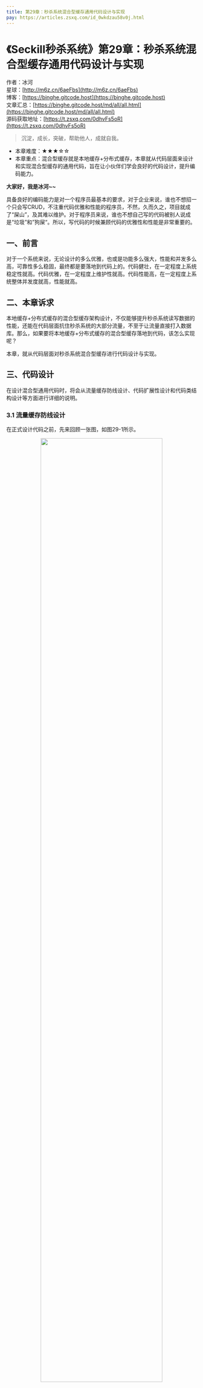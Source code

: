 ```yaml
---
title: 第29章：秒杀系统混合型缓存通用代码设计与实现
pay: https://articles.zsxq.com/id_0wkdzau58v0j.html
---
```


# 《Seckill秒杀系统》第29章：秒杀系统混合型缓存通用代码设计与实现

作者：冰河
<br/>星球：[http://m6z.cn/6aeFbs](http://m6z.cn/6aeFbs)
<br/>博客：[https://binghe.gitcode.host](https://binghe.gitcode.host)
<br/>文章汇总：[https://binghe.gitcode.host/md/all/all.html](https://binghe.gitcode.host/md/all/all.html)
<br/>源码获取地址：[https://t.zsxq.com/0dhvFs5oR](https://t.zsxq.com/0dhvFs5oR)

> 沉淀，成长，突破，帮助他人，成就自我。

* 本章难度：★★★☆☆
* 本章重点：混合型缓存就是本地缓存+分布式缓存，本章就从代码层面来设计和实现混合型缓存的通用代码，旨在让小伙伴们学会良好的代码设计，提升编码能力。

**大家好，我是冰河~~**

具备良好的编码能力是对一个程序员最基本的要求，对于企业来说，谁也不想招一个只会写CRUD，不注重代码优雅和性能的程序员，不然，久而久之，项目就成了“屎山”，及其难以维护。对于程序员来说，谁也不想自己写的代码被别人说成是“垃圾”和”狗屎“。所以，写代码的时候兼顾代码的优雅性和性能是非常重要的。

## 一、前言

对于一个系统来说，无论设计的多么优雅，也或是功能多么强大，性能和并发多么高，可靠性多么稳固，最终都是要落地到代码上的。代码健壮，在一定程度上系统稳定性就高。代码优雅，在一定程度上维护性就高。代码性能高，在一定程度上系统整体并发度就高，性能就高。

## 二、本章诉求

本地缓存+分布式缓存的混合型缓存架构设计，不仅能够提升秒杀系统读写数据的性能，还能在代码层面抗住秒杀系统的大部分流量，不至于让流量直接打入数据库。那么，如果要将本地缓存+分布式缓存的混合型缓存落地到代码，该怎么实现呢？

本章，就从代码层面对秒杀系统混合型缓存进行代码设计与实现。

## 三、代码设计

在设计混合型通用代码时，将会从流量缓存防线设计、代码扩展性设计和代码类结构设计等方面进行详细的说明。

### 3.1 流量缓存防线设计

在正式设计代码之前，先来回顾一张图，如图29-1所示。

<div align="center">
    <img src="https://binghe.gitcode.host/images/project/seckill/scekill-2023-06-04-001.png?raw=true" width="80%">
    <br/>
</div>


可以看到，在秒杀系统中本地缓存和分布式缓存相结合，能够抗住进入秒杀系统内部的大部分流量。并且在技术选型上，本地缓存默认基于Guava Cache实现，分布式缓存则默认基于Redis实现。并且本地缓存不仅仅只是支持Guava Cache，分布式缓存不仅仅只是支持Redis，在代码层面，都是面向接口编程，而非面向具体实现类编程，不管是本地缓存还是分布式缓存，都可以根据简单的配置切换具体的实现方式。

### 3.2 代码扩展性设计

## 查看完整文章

加入[冰河技术](http://m6z.cn/6aeFbs)知识星球，解锁完整技术文章与完整代码